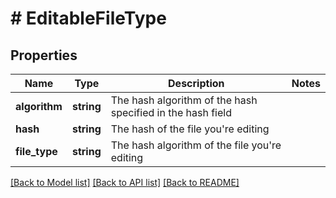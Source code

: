 # # EditableFileType

## Properties

Name | Type | Description | Notes
------------ | ------------- | ------------- | -------------
**algorithm** | **string** | The hash algorithm of the hash specified in the hash field |
**hash** | **string** | The hash of the file you&#39;re editing |
**file_type** | **string** | The hash algorithm of the file you&#39;re editing |

[[Back to Model list]](../../README.md#models) [[Back to API list]](../../README.md#endpoints) [[Back to README]](../../README.md)
